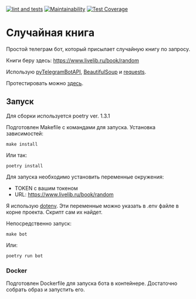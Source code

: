 [![lint and tests](https://github.com/vadim-gusak/tbot_random_book/actions/workflows/main.yml/badge.svg)](https://github.com/vadim-gusak/tbot_random_book/actions/workflows/main.yml)
[![Maintainability](https://api.codeclimate.com/v1/badges/5eb3dcf63f3aa3761342/maintainability)](https://codeclimate.com/github/vadim-gusak/tbot_random_book/maintainability)
[![Test Coverage](https://api.codeclimate.com/v1/badges/5eb3dcf63f3aa3761342/test_coverage)](https://codeclimate.com/github/vadim-gusak/tbot_random_book/test_coverage)

# Случайная книга

Простой телеграм бот, который присылает случайную книгу по запросу.

Книги беру здесь: https://www.livelib.ru/book/random

Использую [pyTelegramBotAPI](https://github.com/eternnoir/pyTelegramBotAPI), 
[BeautifulSoup](https://pypi.org/project/beautifulsoup4/) и 
[requests](https://pypi.org/project/requests/). 

Протестировать можно [здесь](https://t.me/RandomBookBot).

## Запуск

Для сборки используется poetry ver. 1.3.1

Подготовлен Makefile с командами для запуска.
Установка зависимостей:
```commandline
make install
```
Или так:
```commandline
poetry install
```

Для запуска необходимо установить переменные окружения:
- TOKEN с вашим токеном
- URL: https://www.livelib.ru/book/random

Я использую [dotenv](https://pypi.org/project/python-dotenv/). 
Эти переменные можно указать в .env файле в корне проекта. 
Скрипт сам их найдет.

Непосредственно запуск:
```commandline
make bot
```
Или:
```commandline
poetry run bot
```
### Docker
Подготовлен Dockerfile для запуска бота в контейнере.
Достаточно собрать образ и запустить его.